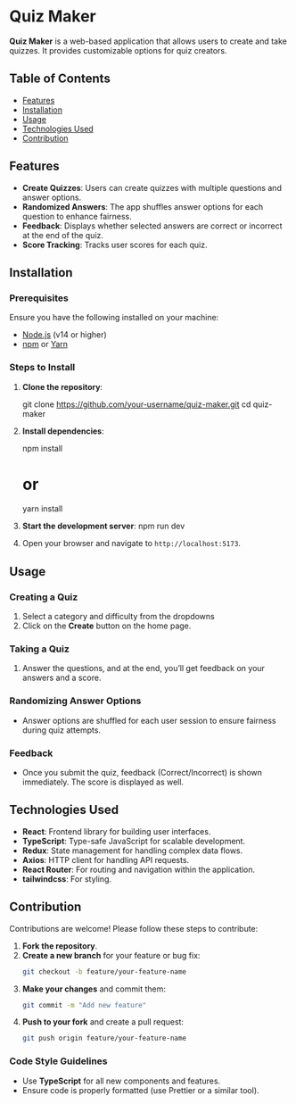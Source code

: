 
# Quiz Maker

**Quiz Maker** is a web-based application that allows users to create and take quizzes. It provides customizable options for quiz creators. 

## Table of Contents

- [Features](#features)
- [Installation](#installation)
- [Usage](#usage)
- [Technologies Used](#technologies-used)
- [Contribution](#contribution)

## Features

- **Create Quizzes**: Users can create quizzes with multiple questions and answer options.
- **Randomized Answers**: The app shuffles answer options for each question to enhance fairness.
- **Feedback**: Displays whether selected answers are correct or incorrect at the end of the quiz.
- **Score Tracking**: Tracks user scores for each quiz.

## Installation

### Prerequisites

Ensure you have the following installed on your machine:

- [Node.js](https://nodejs.org/) (v14 or higher)
- [npm](https://www.npmjs.com/) or [Yarn](https://yarnpkg.com/)

### Steps to Install

1. **Clone the repository**:
  
   git clone https://github.com/your-username/quiz-maker.git
   cd quiz-maker
  

2. **Install dependencies**:
  
   npm install
   # or
   yarn install
  

3. **Start the development server**:
   npm run dev
  

4. Open your browser and navigate to `http://localhost:5173`.


## Usage

### Creating a Quiz
1. Select a category and difficulty from the dropdowns
2. Click on the **Create** button on the home page.

### Taking a Quiz
1. Answer the questions, and at the end, you’ll get feedback on your answers and a score.

### Randomizing Answer Options
- Answer options are shuffled for each user session to ensure fairness during quiz attempts.

### Feedback
- Once you submit the quiz, feedback (Correct/Incorrect) is shown immediately. The score is displayed as well.

## Technologies Used

- **React**: Frontend library for building user interfaces.
- **TypeScript**: Type-safe JavaScript for scalable development.
- **Redux**: State management for handling complex data flows.
- **Axios**: HTTP client for handling API requests.
- **React Router**: For routing and navigation within the application.
- **tailwindcss**: For styling.


## Contribution

Contributions are welcome! Please follow these steps to contribute:

1. **Fork the repository**.
2. **Create a new branch** for your feature or bug fix:
   ```bash
   git checkout -b feature/your-feature-name
   ```
3. **Make your changes** and commit them:
   ```bash
   git commit -m "Add new feature"
   ```
4. **Push to your fork** and create a pull request:
   ```bash
   git push origin feature/your-feature-name
   ```

### Code Style Guidelines

- Use **TypeScript** for all new components and features.
- Ensure code is properly formatted (use Prettier or a similar tool).
